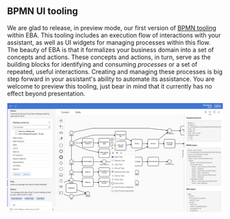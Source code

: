 ## BPMN UI tooling

We are glad to release, in preview mode, our first version of [BPMN tooling](https://eba.ibm.com/assistant?preview#/bpmn) within EBA. This tooling includes an execution flow of interactions with your assistant, as well as UI widgets for managing processes within this flow. The beauty of EBA is that it formalizes your business domain into a set of concepts and actions. These concepts and actions, in turn, serve as the building blocks for identifying and consuming _processes_ or a set of repeated, useful interactions. Creating and managing these processes is big step forward in your assistant's ability to automate its assistance. You are welcome to preview this tooling, just bear in mind that it currently has no effect beyond presentation.

[![BPMN tooling](../bpmn-tooling.png "BPMN tooling")](../bpmn-tooling.png)
